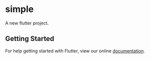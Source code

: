 # simple

A new flutter project.

## Getting Started

For help getting started with Flutter, view our online
[documentation](http://flutter.io/).

